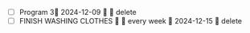
- [ ] Program 3📅 2024-12-09 🔼 🏁 delete 
- [ ] FINISH WASHING CLOTHES 🔽 🔁 every week 📅 2024-12-15 🏁 delete  
